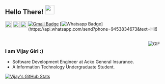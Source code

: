 ## Hello There! <img src="https://raw.githubusercontent.com/iampavangandhi/iampavangandhi/master/gifs/Hi.gif" width="30px"></h2>

<a href="https://www.linkedin.com/in/vijay-giri-11b1b4154/">
  <img align="left" alt="Vijay's Linkdein" width="22px" src="https://cdn.jsdelivr.net/npm/simple-icons@v3/icons/linkedin.svg" />
</a>

<a href="https://github.com/Vijay-Giri">
  <img align="left" alt="Vijay's Github" width="22px" src="https://cdn.jsdelivr.net/npm/simple-icons@v3/icons/github.svg" />
</a>

<a href="https://www.facebook.com/girivijay008/">
  <img align="left" alt="Vijay's Facebook" width="22px" src="https://cdn.jsdelivr.net/npm/simple-icons@v3/icons/facebook.svg" />
</a>

[![Gmail Badge](https://img.shields.io/badge/-Gmail-c14438?style=flat-square&logo=Gmail&logoColor=white&link=mailto:girivijay009@gmail.com)](mailto:girivijay009@gmail.com)
[![Whatsapp Badge](https://img.shields.io/badge/-Whatsapp-4CA143?style=flat-square&labelColor=4CA143&logo=whatsapp&logoColor=white&link=https://api.whatsapp.com/send?phone=9453834673&text=Hi!)](https://api.whatsapp.com/send?phone=9453834673&text=Hi!)

<br />


<img align="right" alt="GIF" src="https://media.giphy.com/media/L8K62iTDkzGX6/giphy.gif" />

### I am Vijay Giri :)
- Software Development Engineer at Acko General Insurance.
- A Information Technology Undergraduate Student.

[![Vijay's GitHub Stats](https://github-readme-stats.vercel.app/api?username=Vijay-Giri&show_icons=true)](https://github.com/Vijay-Giri)

<!--
**Vijay-Giri/Vijay-Giri** is a ✨ _special_ ✨ repository because its `README.md` (this file) appears on your GitHub profile.

Here are some ideas to get you started:

- 🔭 I’m currently working on ...
- 🌱 I’m currently learning ...
- 👯 I’m looking to collaborate on ...
- 🤔 I’m looking for help with ...
- 💬 Ask me about ...
- 📫 How to reach me: ...
- 😄 Pronouns: ...
- ⚡ Fun fact: ...
-->
